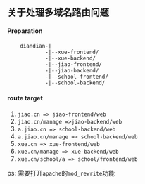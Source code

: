 ﻿## 关于处理多域名路由问题

#### Preparation

		diandian-|
				-|--xue-frontend/
				-|--xue-backend/
				-|--jiao-frontend/
				-|--jiao-backend/
				-|--school-frontend/
				-|--school-backend/

#### route target

1. `jiao.cn => jiao-frontend/web`
2. `jiao.cn/manage =>jiao-backend/web`
3. `a.jiao.cn => school-backend/web`
4. `a.jiao.cn/manage => school-backend/web`
5. `xue.cn => xue-frontend/web`
6. `xue.cn/manage => xue-backend/web`
7. `xue.cn/school/a => school/frontend/web`

ps: 需要打开`apache`的`mod_rewrite`功能

